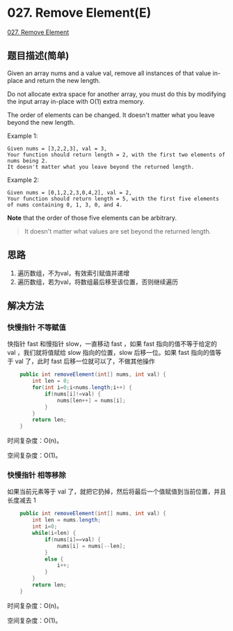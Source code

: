 # 027. Remove Element(E)
[027. Remove Element](https://leetcode-cn.com/problems/remove-element/)

## 题目描述\(简单\)

Given an array nums and a value val, remove all instances of that value in-place and return the new length.

Do not allocate extra space for another array, you must do this by modifying the input array in-place with O\(1\) extra memory.

The order of elements can be changed. It doesn't matter what you leave beyond the new length.

Example 1:

```
Given nums = [3,2,2,3], val = 3,
Your function should return length = 2, with the first two elements of nums being 2.
It doesn't matter what you leave beyond the returned length.
```

Example 2:

```
Given nums = [0,1,2,2,3,0,4,2], val = 2,
Your function should return length = 5, with the first five elements of nums containing 0, 1, 3, 0, and 4.
```

**Note** that the order of those five elements can be arbitrary.

> It doesn't matter what values are set beyond the returned length.

## 思路

1. 遍历数组，不为val，有效索引赋值并递增
2. 遍历数组，若为val，将数组最后移至该位置，否则继续遍历

## 解决方法

### 快慢指针 不等赋值

快指针 fast 和慢指针 slow，一直移动 fast ，如果 fast 指向的值不等于给定的 val ，我们就将值赋给 slow 指向的位置，slow 后移一位。如果 fast 指向的值等于 val 了，此时 fast 后移一位就可以了，不做其他操作

```java
    public int removeElement(int[] nums, int val) {
        int len = 0;
        for(int i=0;i<nums.length;i++) {
            if(nums[i]!=val) {
                nums[len++] = nums[i];
            }
        }
        return len;
    }
```

时间复杂度：O(n)。

空间复杂度：O(1)。

### 快慢指针 相等移除

如果当前元素等于 val 了，就把它扔掉，然后将最后一个值赋值到当前位置，并且长度减去 1

```java
    public int removeElement(int[] nums, int val) {
        int len = nums.length;
        int i=0;
        while(i<len) {
            if(nums[i]==val) {
                nums[i] = nums[--len];
            }
            else {
                i++;
            }
        }
        return len;
    }
```

时间复杂度：O(n)。

空间复杂度：O(1)。



